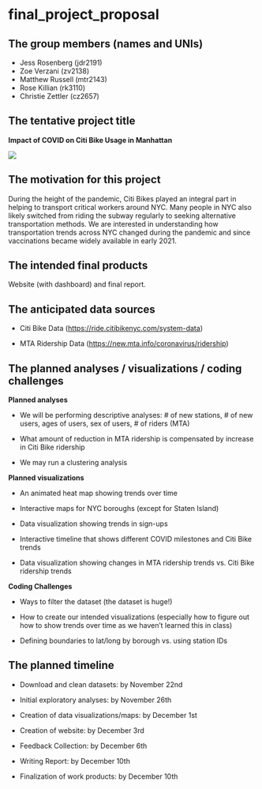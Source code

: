 final\_project\_proposal
================

## The group members (names and UNIs)

-   Jess Rosenberg (jdr2191)
-   Zoe Verzani (zv2138)
-   Matthew Russell (mtr2143)
-   Rose Killian (rk3110)
-   Christie Zettler (cz2657)

## The tentative project title

**Impact of COVID on Citi Bike Usage in Manhattan**

![](https://media.giphy.com/media/l41lW0esiJ92DmHBu/giphy.gif)

## The motivation for this project

During the height of the pandemic, Citi Bikes played an integral part in
helping to transport critical workers around NYC. Many people in NYC
also likely switched from riding the subway regularly to seeking
alternative transportation methods. We are interested in understanding
how transportation trends across NYC changed during the pandemic and
since vaccinations became widely available in early 2021.

## The intended final products

Website (with dashboard) and final report.

## The anticipated data sources

-   Citi Bike Data (<https://ride.citibikenyc.com/system-data>)

-   MTA Ridership Data (<https://new.mta.info/coronavirus/ridership>)

## The planned analyses / visualizations / coding challenges

**Planned analyses**

-   We will be performing descriptive analyses: \# of new stations, \#
    of new users, ages of users, sex of users, \# of riders (MTA)

-   What amount of reduction in MTA ridership is compensated by increase
    in Citi Bike ridership

-   We may run a clustering analysis

**Planned visualizations**

-   An animated heat map showing trends over time

-   Interactive maps for NYC boroughs (except for Staten Island)

-   Data visualization showing trends in sign-ups

-   Interactive timeline that shows different COVID milestones and Citi
    Bike trends

-   Data visualization showing changes in MTA ridership trends vs. Citi
    Bike ridership trends

**Coding Challenges**

-   Ways to filter the dataset (the dataset is huge!)

-   How to create our intended visualizations (especially how to figure
    out how to show trends over time as we haven’t learned this in
    class)

-   Defining boundaries to lat/long by borough vs. using station IDs

## The planned timeline

-   Download and clean datasets: by November 22nd

-   Initial exploratory analyses: by November 26th

-   Creation of data visualizations/maps: by December 1st

-   Creation of website: by December 3rd

-   Feedback Collection: by December 6th

-   Writing Report: by December 10th

-   Finalization of work products: by December 10th
